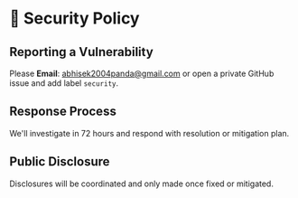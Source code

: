 # 🔐 Security Policy

## Reporting a Vulnerability

Please **Email**: abhisek2004panda@gmail.com or open a private GitHub issue and add label `security`.

## Response Process

We'll investigate in 72 hours and respond with resolution or mitigation plan.

## Public Disclosure

Disclosures will be coordinated and only made once fixed or mitigated.
